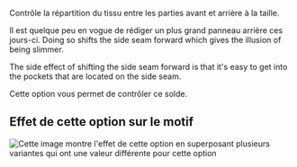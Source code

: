 Contrôle la répartition du tissu entre les parties avant et arrière à la taille.

Il est quelque peu en vogue de rédiger un plus grand panneau arrière ces jours-ci. Doing so shifts the side seam forward which gives the illusion of being slimmer.

The side effect of shifting the side seam forward is that it's easy to get into the pockets that are located on the side seam.

Cette option vous permet de contrôler ce solde.

## Effet de cette option sur le motif

![Cette image montre l'effet de cette option en superposant plusieurs variantes qui ont une valeur différente pour cette option](charlie\_waistbalance\_sample.svg "Effet de cette option sur le motif")
